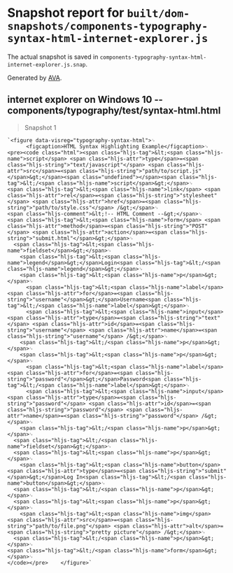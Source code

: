 # Snapshot report for `built/dom-snapshots/components-typography-syntax-html-internet-explorer.js`

The actual snapshot is saved in `components-typography-syntax-html-internet-explorer.js.snap`.

Generated by [AVA](https://ava.li).

## internet explorer on Windows 10 -- components/typography/test/syntax-html.html

> Snapshot 1

    `<figure data-visreg="typography-syntax-html">␊
          <figcaption>HTML Syntax Highlighting Example</figcaption>␊
    <pre><code class="html"><span class="hljs-tag">&lt;<span class="hljs-name">script</span> <span class="hljs-attr">type</span>=<span class="hljs-string">"text/javascript"</span> <span class="hljs-attr">src</span>=<span class="hljs-string">"path/to/script.js"</span>&gt;</span><span class="undefined"></span><span class="hljs-tag">&lt;/<span class="hljs-name">script</span>&gt;</span>␊
    <span class="hljs-tag">&lt;<span class="hljs-name">link</span> <span class="hljs-attr">rel</span>=<span class="hljs-string">"stylesheet"</span> <span class="hljs-attr">href</span>=<span class="hljs-string">"path/to/style.css"</span> /&gt;</span>␊
    <span class="hljs-comment">&lt;!-- HTML Comment --&gt;</span>␊
    <span class="hljs-tag">&lt;<span class="hljs-name">form</span> <span class="hljs-attr">method</span>=<span class="hljs-string">"POST"</span> <span class="hljs-attr">action</span>=<span class="hljs-string">"submit.html"</span>&gt;</span>␊
      <span class="hljs-tag">&lt;<span class="hljs-name">fieldset</span>&gt;</span>␊
        <span class="hljs-tag">&lt;<span class="hljs-name">legend</span>&gt;</span>Login<span class="hljs-tag">&lt;/<span class="hljs-name">legend</span>&gt;</span>␊
        <span class="hljs-tag">&lt;<span class="hljs-name">p</span>&gt;</span>␊
          <span class="hljs-tag">&lt;<span class="hljs-name">label</span> <span class="hljs-attr">for</span>=<span class="hljs-string">"username"</span>&gt;</span>Username<span class="hljs-tag">&lt;/<span class="hljs-name">label</span>&gt;</span>␊
          <span class="hljs-tag">&lt;<span class="hljs-name">input</span> <span class="hljs-attr">type</span>=<span class="hljs-string">"text"</span> <span class="hljs-attr">id</span>=<span class="hljs-string">"username"</span> <span class="hljs-attr">name</span>=<span class="hljs-string">"username"</span> /&gt;</span>␊
        <span class="hljs-tag">&lt;/<span class="hljs-name">p</span>&gt;</span>␊
        <span class="hljs-tag">&lt;<span class="hljs-name">p</span>&gt;</span>␊
          <span class="hljs-tag">&lt;<span class="hljs-name">label</span> <span class="hljs-attr">for</span>=<span class="hljs-string">"password"</span>&gt;</span>Password<span class="hljs-tag">&lt;/<span class="hljs-name">label</span>&gt;</span>␊
          <span class="hljs-tag">&lt;<span class="hljs-name">input</span> <span class="hljs-attr">type</span>=<span class="hljs-string">"password"</span> <span class="hljs-attr">id</span>=<span class="hljs-string">"password"</span> <span class="hljs-attr">name</span>=<span class="hljs-string">"password"</span> /&gt;</span>␊
        <span class="hljs-tag">&lt;/<span class="hljs-name">p</span>&gt;</span>␊
      <span class="hljs-tag">&lt;/<span class="hljs-name">fieldset</span>&gt;</span>␊
      <span class="hljs-tag">&lt;<span class="hljs-name">p</span>&gt;</span>␊
        <span class="hljs-tag">&lt;<span class="hljs-name">button</span> <span class="hljs-attr">type</span>=<span class="hljs-string">"submit"</span>&gt;</span>Log In<span class="hljs-tag">&lt;/<span class="hljs-name">button</span>&gt;</span>␊
      <span class="hljs-tag">&lt;/<span class="hljs-name">p</span>&gt;</span>␊
      <span class="hljs-tag">&lt;<span class="hljs-name">p</span>&gt;</span>␊
        <span class="hljs-tag">&lt;<span class="hljs-name">img</span> <span class="hljs-attr">src</span>=<span class="hljs-string">"path/to/file.png"</span> <span class="hljs-attr">alt</span>=<span class="hljs-string">"pretty picture"</span> /&gt;</span>␊
      <span class="hljs-tag">&lt;/<span class="hljs-name">p</span>&gt;</span>␊
    <span class="hljs-tag">&lt;/<span class="hljs-name">form</span>&gt;</span>␊
    </code></pre>    </figure>`
